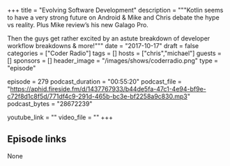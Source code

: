 +++
title = "Evolving Software Development"
description = """Kotlin seems to have a very strong future on Android & Mike and Chris debate the hype vs reality. Plus Mike review’s his new Galago Pro.

Then the guys get rather excited by an astute breakdown of developer workflow breakdowns & more!"""
date = "2017-10-17"
draft = false
categories = ["Coder Radio"]
tags = []
hosts = ["chris","michael"]
guests = []
sponsors = []
header_image = "/images/shows/coderradio.png"
type = "episode"

episode = 279
podcast_duration = "00:55:20"
podcast_file = "https://aphid.fireside.fm/d/1437767933/b44de5fa-47c1-4e94-bf9e-c72f8d1c8f5d/771df4c9-291d-465b-bc3e-bf2258a9c830.mp3"
podcast_bytes = "28672239"

youtube_link = ""
video_file = ""
+++

## Episode links

None

